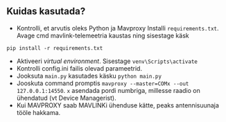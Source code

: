 ## Kuidas kasutada?
- Kontrolli, et arvutis oleks Python ja Mavproxy
Installi `requirements.txt`. Avage cmd mavlink-telemeetria kaustas ning sisestage käsk

```pip install -r requirements.txt```


- Aktiveeri _virtual environment_. Sisestage ```venv\Scripts\activate```
- Kontrolli config.ini failis olevad parameetrid.
- Jooksuta `main.py` kasutades käsku ```python main.py```
- Jooskuta command promptis `mavproxy --master=COMx --out 127.0.0.1:14550`. `x` asendada pordi numbriga, millesse raadio on ühendatud (vt Device Managerist).
- Kui MAVPROXY saab MAVLINKi ühenduse kätte, peaks antennisuunaja tööle hakkama.
